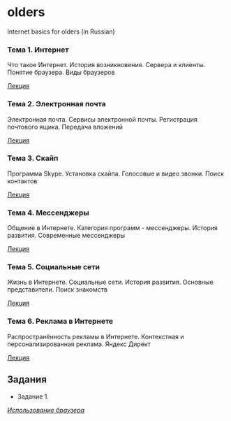 # olders
Internet basics for olders (in Russian)

### Тема 1. Интернет

Что такое Интернет. История возникновения. Сервера и клиенты. Понятие браузера. Виды браузеров

[Лекция](https://tgjmjgj.github.io/olders/lecture/1_internet/index.html "Лекция")

### Тема 2. Электронная почта

Электронная почта. Сервисы электронной почты. Регистрация почтового ящика. Передача вложений

[Лекция](https://tgjmjgj.github.io/olders/lecture/2_email/index.html "Лекция")

### Тема 3. Скайп

Программа Skype. Установка скайпа. Голосовые и видео звонки. Поиск контактов

[Лекция](https://tgjmjgj.github.io/olders/lecture/3_skype/index.html "Лекция")

### Тема 4. Мессенджеры

Общение в Интернете. Категория программ - мессенджеры. История развития. Современные мессенджеры

[Лекция](https://tgjmjgj.github.io/olders/lecture/4_messangers/index.html "Лекция")

### Тема 5. Социальные сети

Жизнь в Интернете. Социальные сети. История развития. Основные представители. Поиск знакомств

[Лекция](https://tgjmjgj.github.io/olders/lecture/5_social_networks/index.html "Лекция")

### Тема 6. Реклама в Интернете

Распространённость рекламы в Интернете. Контекстная и персонализированная реклама. Яндекс Директ

[Лекция](https://tgjmjgj.github.io/olders/lecture/6_smm/index.html "Лекция")

## Задания

* Задание 1.

[*Использование браузера*](https://tgjmjgj.github.io/olders/task/task_1/task_1.pdf "Использование браузера")